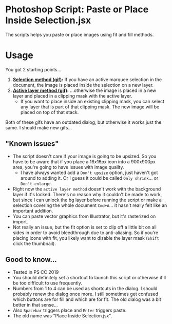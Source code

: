 # Photoshop Script: Paste or Place Inside Selection.jsx

The scripts helps you paste or place images using fit and fill methods.

# Usage

You got 2 starting points...

1. **[Selection method (gif)](readme-images/active-layer-method.gif):** If you have an active marquee selection in the document, the image is placed inside the selection on a new layer.
2. **[Active layer method (gif)](readme-images/selection-method.gif):** ...otherwise the image is placed in a new layer and placed in a clipping mask with the active layer.
    - If you want to place inside an existing clipping mask, you can select any layer that is part of that clipping mask. The new image will be placed on top of that stack.

Both of these gifs have an outdated dialog, but otherwise it works just the same. I should make new gifs...

## "Known issues"

- The script doesn't care if your image is going to be upsized. So you have to be aware that if you place a 16x16px icon into a 900x900px area, you're going to have issues with image quality.
    - I have always wanted add a `Don't upsize` option, just haven't got around to adding it. Or I guess it could be called `Only shrink`... or `Don't enlarge`.
- Right now the `active layer method` doesn't work with the background layer if it's locked. There's no reason why it couldn't  be made to work, but since I can unlock the bg layer before running the script or make a selection covering the whole document `Cmd+A`... it hasn't really felt like an important addition.
- You can paste vector graphics from Illustrator, but it's rasterized on import.
- Not really an issue, but the fit option is set to clip off a little bit on all sides in order to avoid bleedthrough due to anti-aliasing. So if you're placing icons with fit, you likely want to disable the layer mask (`Shift` click the thumbnail).

## Good to know...
- Tested in PS CC 2019
- You should definitely set a shortcut to launch this script or otherwise it'll be too difficult to use frequently.
- Numbers from 1 to 4 can be used as shortcuts in the dialog. I should probably renew the dialog once more. I still sometimes get confused which buttons are for fill and which are for fit. The old dialog was a bit better in that sense...
- Also `Spacebar` triggers place and `Enter` triggers paste.
- The old name was "Place Inside Selection.jsx".
